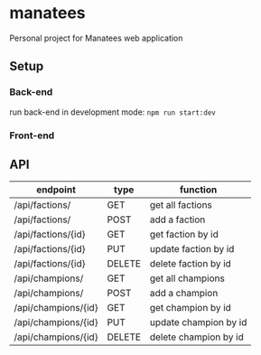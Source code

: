 # manatees
Personal project for Manatees web application

## Setup

### Back-end

run back-end in development mode:
```npm run start:dev```

### Front-end

## API

| endpoint | type | function |
|------|----------|----------|
| /api/factions/ | GET | get all factions |
| /api/factions/ | POST | add a faction |
| /api/factions/{id} | GET | get faction by id |
| /api/factions/{id} | PUT | update faction by id |
| /api/factions/{id} | DELETE | delete faction by id |
| /api/champions/ | GET | get all champions | 
| /api/champions/ | POST | add a champion |
| /api/champions/{id} | GET | get champion by id | 
| /api/champions/{id} | PUT | update champion by id |
| /api/champions/{id} | DELETE | delete champion by id |
